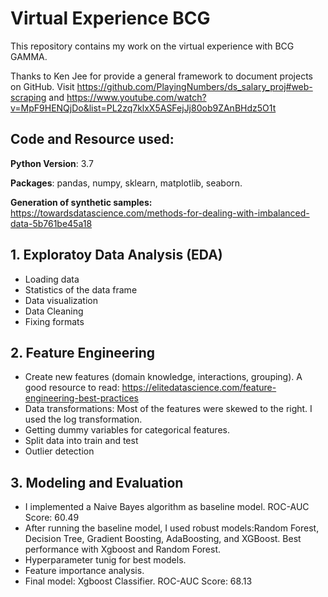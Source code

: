 # Virtual Experience BCG

This repository contains my work on the virtual experience with BCG GAMMA.

Thanks to Ken Jee for provide a general framework to document projects on GitHub. Visit https://github.com/PlayingNumbers/ds_salary_proj#web-scraping
and https://www.youtube.com/watch?v=MpF9HENQjDo&list=PL2zq7klxX5ASFejJj80ob9ZAnBHdz5O1t

## Code and Resource used:

**Python Version**: 3.7

**Packages**: pandas, numpy, sklearn, matplotlib, seaborn.

**Generation of synthetic samples:** https://towardsdatascience.com/methods-for-dealing-with-imbalanced-data-5b761be45a18

## **1.  Exploratoy Data Analysis (EDA)**

*  Loading data
*  Statistics of the data frame
*  Data visualization
*  Data Cleaning
*  Fixing formats
## **2.  Feature Engineering**

*  Create new features (domain knowledge, interactions, grouping). A good resource to read: https://elitedatascience.com/feature-engineering-best-practices
*  Data transformations: Most of the features were skewed to the right. I used the log transformation.
*  Getting dummy variables for categorical features.
*  Split data into train and test
*  Outlier detection
## **3.  Modeling and Evaluation**

*  I implemented a Naive Bayes algorithm as baseline model. ROC-AUC Score: 60.49
*  After running the baseline model, I used robust models:Random Forest, Decision Tree, Gradient Boosting, AdaBoosting, and XGBoost. Best performance with Xgboost and Random Forest.
*  Hyperparameter tunig for best models.
*  Feature importance analysis.
*  Final model: Xgboost Classifier. ROC-AUC Score: 68.13
